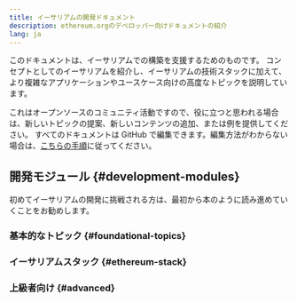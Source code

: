```yaml
---
title: イーサリアムの開発ドキュメント
description: ethereum.orgのデベロッパー向けドキュメントの紹介
lang: ja
---
```


このドキュメントは、イーサリアムでの構築を支援するためのものです。 コンセプトとしてのイーサリアムを紹介し、イーサリアムの技術スタックに加えて、より複雑なアプリケーションやユースケース向けの高度なトピックを説明しています。

これはオープンソースのコミュニティ活動ですので、役に立つと思われる場合は、新しいトピックの提案、新しいコンテンツの追加、または例を提供してください。 すべてのドキュメントは GitHub で編集できます。編集方法がわからない場合は、[こちらの手順](https://github.com/ethereum/ethereum-org-website/blob/dev/docs/editing-markdown.md)に従ってください。

## 開発モジュール \{#development-modules}

初めてイーサリアムの開発に挑戦される方は、最初から本のように読み進めていくことをお勧めします。

### 基本的なトピック \{#foundational-topics}

<DeveloperDocsLinks headerId="foundational-topics" />

### イーサリアムスタック \{#ethereum-stack}

<DeveloperDocsLinks headerId="ethereum-stack" />

### 上級者向け \{#advanced}

<DeveloperDocsLinks headerId="advanced" />

